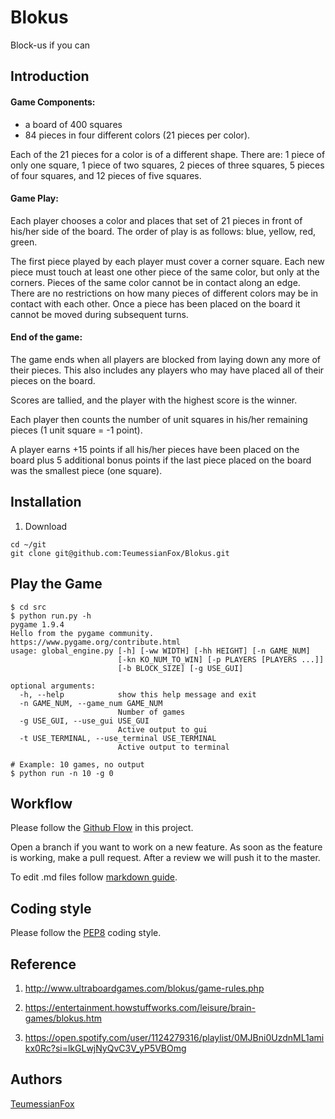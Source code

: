 # Blokus

Block-us if you can

## Introduction

#### Game Components:
* a board of 400 squares
* 84 pieces in four different colors (21 pieces per color).

Each of the 21 pieces for a color is of a different shape.
There are: 1 piece of only one square, 1 piece of two squares, 2 pieces of three squares, 5 pieces of four squares, and 12 pieces of five squares.

#### Game Play:

Each player chooses a color and places that set of 21 pieces in front of his/her side of the board. The order of play is as follows: blue, yellow, red, green.

The first piece played by each player must cover a corner square.
Each new piece must touch at least one other piece of the same color, but only at the corners. Pieces of the same color cannot be in contact along an edge.
There are no restrictions on how many pieces of different colors may be in contact with each other.
Once a piece has been placed on the board it cannot be moved during subsequent turns.

#### End of the game:

The game ends when all players are blocked from laying down any more of their pieces. This also includes any players who may have placed all of their pieces on the board.

Scores are tallied, and the player with the highest score is the winner.

Each player then counts the number of unit squares in his/her remaining pieces (1 unit square = -1 point).

A player earns +15 points if all his/her pieces have been placed on the board plus 5 additional bonus points if the last piece placed on the board was the smallest piece (one square).


## Installation

1. Download
```
cd ~/git
git clone git@github.com:TeumessianFox/Blokus.git
```

## Play the Game

```
$ cd src
$ python run.py -h
pygame 1.9.4
Hello from the pygame community. https://www.pygame.org/contribute.html
usage: global_engine.py [-h] [-ww WIDTH] [-hh HEIGHT] [-n GAME_NUM]
                        [-kn KO_NUM_TO_WIN] [-p PLAYERS [PLAYERS ...]]
                        [-b BLOCK_SIZE] [-g USE_GUI]

optional arguments:
  -h, --help            show this help message and exit
  -n GAME_NUM, --game_num GAME_NUM
                        Number of games
  -g USE_GUI, --use_gui USE_GUI
                        Active output to gui
  -t USE_TERMINAL, --use_terminal USE_TERMINAL
                        Active output to terminal

# Example: 10 games, no output
$ python run -n 10 -g 0
```

## Workflow

Please follow the [Github Flow](https://guides.github.com/introduction/flow/) in this project.

Open a branch if you want to work on a new feature. As soon as the feature is working, make a pull request. After a review we will push it to the master.

To edit .md files follow [markdown guide](https://guides.github.com/features/mastering-markdown/).

## Coding style

Please follow the [PEP8](https://www.python.org/dev/peps/pep-0008/) coding style.


## Reference

1. http://www.ultraboardgames.com/blokus/game-rules.php

2. https://entertainment.howstuffworks.com/leisure/brain-games/blokus.htm

99. https://open.spotify.com/user/1124279316/playlist/0MJBni0UzdnML1amikx0Rc?si=lkGLwjNyQvC3V_yP5VBOmg


## Authors

[TeumessianFox](https://github.com/TeumessianFox/)
